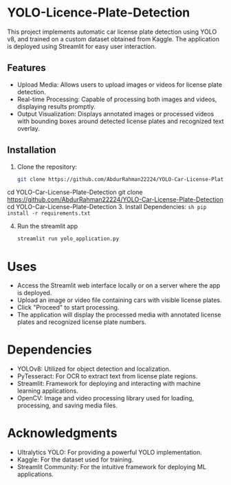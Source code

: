 # YOLO-Licence-Plate-Detection
This project implements automatic car license plate detection using YOLO v8, and trained on a custom dataset obtained from Kaggle. The application is deployed using Streamlit for easy user interaction.

## Features
- Upload Media: Allows users to upload images or videos for license plate detection.
- Real-time Processing: Capable of processing both images and videos, displaying results promptly.
- Output Visualization: Displays annotated images or processed videos with bounding boxes around detected license plates and recognized text overlay.

## Installation
1. Clone the repository:
   ```sh
   git clone https://github.com/AbdurRahman22224/YOLO-Car-License-Plate-Detection
   ```
cd YOLO-Car-License-Plate-Detection
git clone https://github.com/AbdurRahman22224/YOLO-Car-License-Plate-Detection
cd YOLO-Car-License-Plate-Detection
3. Install Dependencies:
    ```sh
    pip install -r requirements.txt
    ```

4. Run the streamlit app
   ```sh
   streamlit run yolo_application.py
   ```

# Uses
- Access the Streamlit web interface locally or on a server where the app is deployed.
- Upload an image or video file containing cars with visible license plates.
- Click "Proceed" to start processing.
- The application will display the processed media with annotated license plates and recognized license plate numbers.

# Dependencies
- YOLOv8: Utilized for object detection and localization.
- PyTesseract: For OCR to extract text from license plate regions.
- Streamlit: Framework for deploying and interacting with machine learning applications.
- OpenCV: Image and video processing library used for loading, processing, and saving media files.

# Acknowledgments
- Ultralytics YOLO: For providing a powerful YOLO implementation.
- Kaggle: For the dataset used for training.
- Streamlit Community: For the intuitive framework for deploying ML applications.
